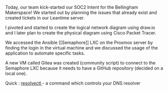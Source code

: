 Today, our team kick-started our SOC2 Intent for the Bellingham Makerspace! We started out by planning the issues that already exist and created tickets in our Leantime server.

I pivoted and started to create the logical network diagram using draw.io and I later plan to create the physical diagram using Cisco Packet Tracer. 

We accessed the Ansible [[Semaphore]] LXC on the Proxmox server by finding the login in the virtual machine and we discussed the usage of the application to automate specific tasks. 

A new VM called Gitea was created (community script) to connect to the Semaphore LXC because it needs to have a GitHub repository (decided on a local one).


Quick :
[resolvectl ](https://www.google.com/search?q=resolvectl+meaning&oq=resolvectl+meaning&gs_lcrp=EgZjaHJvbWUyCQgAEEUYORigATIHCAEQIRigAdIBCDUxMDJqMGo3qAIAsAIA&client=ubuntu-chr&sourceid=chrome&ie=UTF-8)- a command which controls your DNS resolver
